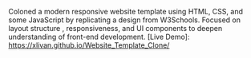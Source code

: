   Coloned a modern responsive website template using HTML, CSS, and some JavaScript by replicating a design from W3Schools. Focused on layout structure , responsiveness, and UI components to deepen understanding of front-end development.
[Live Demo]:
https://xlivan.github.io/Website_Template_Clone/
